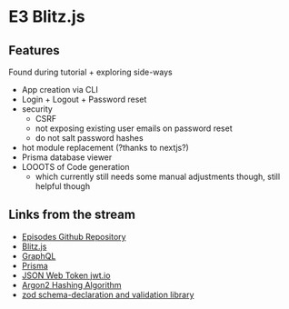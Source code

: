# E3 Blitz.js

## Features

Found during tutorial + exploring side-ways

- App creation via CLI
- Login + Logout + Password reset
- security
  - CSRF
  - not exposing existing user emails on password reset
  - do not salt password hashes
- hot module replacement (?thanks to nextjs?)
- Prisma database viewer
- LOOOTS of Code generation
  - which currently still needs some manual adjustments though, still helpful though

## Links from the stream

- [Episodes Github Repository](https://github.com/proSingularity/tea-and-typescript-random-walk)
- [Blitz.js](https://blitzjs.com/)
- [GraphQL](https://graphql.org/)
- [Prisma](https://www.prisma.io/)
- [JSON Web Token jwt.io](https://jwt.io/)
- [Argon2 Hashing Algorithm](https://de.wikipedia.org/wiki/Argon2)
- [zod schema-declaration and validation library](https://github.com/colinhacks/zod)
